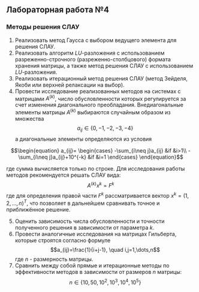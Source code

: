 ## Лабораторная работа №4
### Методы решения СЛАУ
1. Реализовать метод Гаусса с выбором ведущего элемента для решения СЛАУ.
2. Реализовать алгоритм $LU$-разложения с использованием разреженно-строчного (разреженно-столбцового) формата хранения матрицы, а также метод решения СЛАУ с использованием $LU$-разложения.
3. Реализовать итерационный метод решения СЛАУ (метод Зейделя, Якоби или верхней релаксации на выбор).
4. Провести исследование реализованных методов на системах с матрицами $A^{(k)}$, число обусловленности которых регулируется за счет изменения диагонального преобладания. Внедиагональные элементы матрицы $A^{(k)}$ выбираются случайным образом из множества $$a_{ij} \in \{0, -1, -2, -3, -4\}$$ а диагональные элементы определяются из условия

$$\begin{equation}
a_{ij}=
\begin{cases}
-\sum_{i\neq j}a_{ij} &if &i>1\\
-\sum_{i\neq j}a_{ij}+10^{-k} &if &i=1
\end{cases} \end{equation}$$ 

  где сумма вычисляется только по строке.
  Для исследования работы методов рекомендуется решать СЛАУ вида:
  $$A^{(k)}x^k=F^k$$
  где для определения правой части $F^k$ рассматривается вектор $x^k=(1,2,\dots,n)^T$, что позволяет в дальнейшем сравнивать     точное и приближённое решение. 

5. Оценить зависимость числа обусловленности и точности полученного решения в зависимости от параметра $k$.
6. Провести аналогичные исследования на матрицах Гильберта, которые строятся согласно формуле $$a_{ij}=\frac{1}{i+j-1}, \quad i,j=1,\dots,n$$ где $n$ - размерность матрицы.
7. Сравнить между собой прямые и итерационные методы по эффективности методов в зависимости от размеров $n$ матрицы:
$$n \in \{10, 50, 10^2, 10^3, 10^4, 10^5 \}$$
